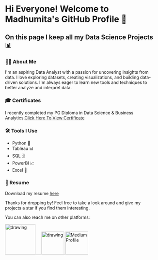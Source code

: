 # Hi Everyone! Welcome to Madhumita's GitHub Profile 👋

## On this page I keep all my Data Science Projects 📊

### 👩‍💻 About Me

I'm an aspiring Data Analyst with a passion for uncovering insights from data. I love exploring datasets, creating visualizations, and building data-driven solutions. I'm always eager to learn new tools and techniques to better analyze and interpret data.

### 🎓 Certificates

I recently completed my PG Diploma in Data Science & Business Analytics.[Click Here To View Certificate](https://olympus.mygreatlearning.com/certificates/private)

### 🛠️ Tools I Use

- Python 🐍
- Tableau 📊
- SQL 🗄️
- PowerBI 📈
- Excel 📑

### 📝 Resume

Download my resume [here]([https://drive.google.com/file/d/11jUXSC73s9Uw38Gz2iljbsMUyQO-7xws/view?usp=sharing](https://drive.google.com/file/d/1ahn6UOyNVhDZxQLtu4k5C1IfopnmqOog/view?usp=drive_link))

Thanks for dropping by! Feel free to take a look around and give my projects a star if you find them interesting.

You can also reach me on other platforms:


<a href="https://www.linkedin.com/in/madhumitach/"><img src="https://res.cloudinary.com/importdata/image/upload/v1595012354/linkedin_t9qiwy.png" alt="drawing" width="100"/> &nbsp;&nbsp;&nbsp;&nbsp;<a href="https://www.kaggle.com/madhumitachaudhary"><img src="https://res.cloudinary.com/importdata/image/upload/v1595012924/kaggle_ksaktb.png" alt="drawing" width="75"/><a href="https://medium.com/@mmchaudhary16">
  <img src="https://res.cloudinary.com/importdata/image/upload/v1595012924/medium_logo_kzfggk.png" alt="Medium Profile" width="75" />
</a>



